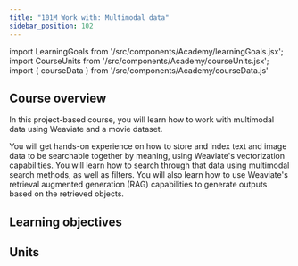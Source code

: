 ```yaml
---
title: "101M Work with: Multimodal data"
sidebar_position: 102
---
```


import LearningGoals from '/src/components/Academy/learningGoals.jsx';
import CourseUnits from '/src/components/Academy/courseUnits.jsx';
import { courseData } from '/src/components/Academy/courseData.js'

## <i class="fa-solid fa-chalkboard-user"></i> Course overview

In this project-based course, you will learn how to work with multimodal data using Weaviate and a movie dataset.

You will get hands-on experience on how to store and index text and image data to be searchable together by meaning, using Weaviate's vectorization capabilities. You will learn how to search through that data using multimodal search methods, as well as filters. You will also learn how to use Weaviate's retrieval augmented generation (RAG) capabilities to generate outputs based on the retrieved objects.

## <i class="fa-solid fa-chalkboard-user"></i> Learning objectives

<LearningGoals courseName="starter_multimodal"/>

## <i class="fa-solid fa-book-open-reader"></i> Units

<CourseUnits courseData={courseData} courseName="starter_multimodal" />

